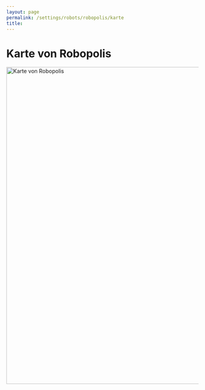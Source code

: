 ```yaml
---
layout: page
permalink: /settings/robots/robopolis/karte
title: 
---
```


# Karte von Robopolis

<div class="karte"><img alt="Karte von Robopolis" height="831" src="{{ site.baseurl }}/assets/images/icons/lite/karten/robopolis.png" width="1018"/></div>

